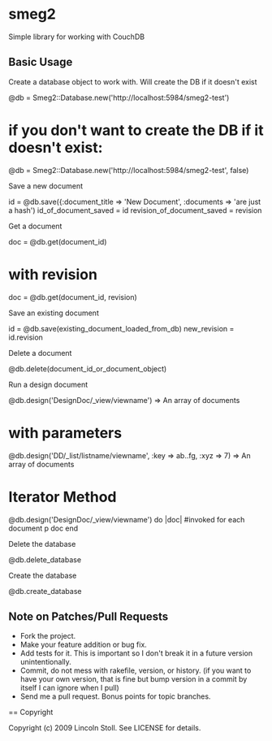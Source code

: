 # smeg2

Simple library for working with CouchDB

## Basic Usage

Create a database object to work with. Will create the DB if it doesn't exist

  @db = Smeg2::Database.new('http://localhost:5984/smeg2-test')
  # if you don't want to create the DB if it doesn't exist:
  @db = Smeg2::Database.new('http://localhost:5984/smeg2-test', false)

Save a new document

  id = @db.save({:document_title => 'New Document', :documents => 'are just a hash')
  id_of_document_saved = id
  revision_of_document_saved = revision

Get a document

  doc = @db.get(document_id)
  # with revision
  doc = @db.get(document_id, revision)

Save an existing document

  id = @db.save(existing_document_loaded_from_db)
  new_revision = id.revision

Delete a document

  @db.delete(document_id_or_document_object)

Run a design document

  @db.design('DesignDoc/_view/viewname')
  => An array of documents

  # with parameters
  @db.design('DD/_list/listname/viewname', :key => ab..fg, :xyz => 7)
  => An array of documents

  # Iterator Method
  @db.design('DesignDoc/_view/viewname') do |doc|
    #invoked for each document
    p doc
  end

Delete the database

  @db.delete_database

Create the database
  
  @db.create_database

## Note on Patches/Pull Requests
 
* Fork the project.
* Make your feature addition or bug fix.
* Add tests for it. This is important so I don't break it in a
  future version unintentionally.
* Commit, do not mess with rakefile, version, or history.
  (if you want to have your own version, that is fine but bump version in a commit by itself I can ignore when I pull)
* Send me a pull request. Bonus points for topic branches.

== Copyright

Copyright (c) 2009 Lincoln Stoll. See LICENSE for details.
